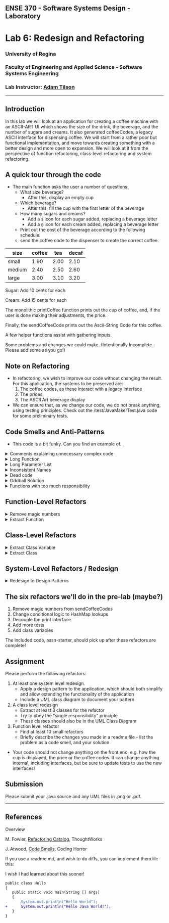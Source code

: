 ## ENSE 370 - Software Systems Design - Laboratory

# Lab 6: Redesign and Refactoring

### University of Regina
### Faculty of Engineering and Applied Science - Software Systems Engineering

### Lab Instructor: [Adam Tilson](mailto:Adam.Tilson@uregina.ca)

---

## Introduction

In this lab we will look at an application for creating a coffee machine with an ASCII-ART UI which shows the size of the drink, the beverage, and the number of sugars and creams. It also generated coffeeCodes, a legacy ASCII interface for dispensing coffee. We will start from a rather poor but functional implementation, and move towards creating something with a better design and more open to expansion. We will look at it from the perspective of function refactoring, class-level refactoring and system refactoring.


## A quick tour through the code

- The main function asks the user a number of questions:
    - What size beverage?
        - After this, display an empty cup
    - Which beverage?
        - After this, fill the cup with the first letter of the beverage
    - How many sugars and creams?
        - Add a `$` icon for each sugar added, replacing a beverage letter
        - Add a `@` icon for each cream added, replacing a beverage letter
    - Print out the cost of the beverage according to the following schedule:
    - send the coffee code to the dispenser to create the correct coffee.
  
 size   | coffee | tea  | decaf  
 ------ | ------ | ---- | -----
 small  | 1.90   | 2.00 | 2.10 
 medium | 2.40   | 2.50 | 2.60 
 large  | 3.00   | 3.10 | 3.20

Sugar: Add 10 cents for each

Cream: Add 15 cents for each

The monolithic printCoffee function prints out the cup of coffee, and, if the user is done making their adjustments, the price.

Finally, the sendCoffeeCode prints out the Ascii-String Code for this coffee. 

A few helper functions assist with gathering inputs.

Some problems and changes we could make. 
(Intentionally Incomplete - Please add some as you go!)

## Note on Refactoring

- In refactoring, we wish to improve our code without changing the result. For this application, the systems to be preserved are:
  1. The coffee codes, as these interact with a legacy interface
  2. The prices
  3. The ASCII Art beverage display
- We can ensure that, as we change our code, we do not break anything, using testing principles. Check out the /test/JavaMakerTest.java code for some preliminary tests.
  
## Code Smells and Anti-Patterns

- This code is a bit funky. Can you find an example of...

<details>
<summary>Comments explaining unnecessary complex code</summary>
Basically everywhere....
</details>


<details>
<summary>Long Function</summary>

main is ~100 lines...
printCoffee is ~100 lines...

</details>

<details>
<summary> Long Parameter List </summary>
The print function takes quite a few... could some become class variables?
</details>

<details>
<summary> Inconsistent Names </summary>
The beverage is referred to as `drink` in the main, but `base` in the print functions.

</details>


<details>
<summary>Dead code</summary>

```java
        // Testing functions.
        //javaMaker.printCoffee ("Medium", "$$", "Coffee", false);
        //javaMaker.printCoffee ("Small", "@@", "Tea", false);
        //javaMaker.printCoffee ("Large", "$$@@", "Decaf", true);
```

</details>

<details>
<summary> Oddball Solution </summary>
Honestly the way the coffee cup is printed is bizarre, but I feel it makes sense and works.

</details>

<details>
<summary> Functions with too much responsibility </summary>
Printing the coffee should not also compute the price!
</details>


## Function-Level Refactors
<details>
<summary>Remove magic numbers</summary>
In the sendCoffeeCodes function, magic numbers are used to represent the number of symbols in each size cup.
</details>


<details>
<summary>Extract Function</summary>
In the sendCoffeeCodes function, we have some repeated code which can be turned into a function
</details>

## Class-Level Refactors

<details>
<summary>Extract Class Variable</summary>
All of the properties of the drink could be moved into class variables
</details>

<details>
<summary>Extract Class</summary>
Many things could be classes,  money, drinks, ingredients, display, input handling
</details>

## System-Level Refactors / Redesign
 
<details>
<summary>Redesign to Design Patterns</summary>
I can spot at least 3 which could be used, but possibly more too!
</details>

## The six refactors we'll do in the pre-lab (maybe?)
1. Remove magic numbers from sendCoffeeCodes
2. Change conditional logic to HashMap lookups
3. Decouple the print interface
4. Add more tests
5. Add class variables

The included code, assn-starter, should pick up after these refactors are complete!

## Assignment

Please perform the following refactors:
1. At least one system level redesign.
    - Apply a design pattern to the application, which should both simplify and allow extending the functionality of the application
   - Include a UML class diagram to document your pattern
2. A class level redesign
   - Extract at least 3 classes for the refactor
   - Try to obey the "single responsibility" principle.
   - These classes should also be in the UML Class Diagram
3. Function level refactor
   - Find at least 10 small refactors
   - Briefly describe the changes you made in a readme file - list the problem as a code smell, and your solution
  
- Your code should not change anything on the front end, e.g. how the cup is displayed, the price or the coffee codes. It can change anything internal, including interfaces, but be sure to update tests to use the new interfaces!
   
## Submission

Please submit your .java source and any UML files in .png or .pdf.

---

## References

Overview

M. Fowler, [Refactoring Catalog](https://refactoring.com/catalog/), ThoughtWorks

J. Atwood, [Code Smells](https://blog.codinghorror.com/code-smells/), Coding Horror


If you use a readme.md, and wish to do diffs, you can implement them lile this:

I wish I had learned about this sooner!

```diff
public class Hello
{
   public static void main(String [] args)
   {
-      System.out.println("Hello World");
+      System.out.println("Hello Java World!");
   }
}
```